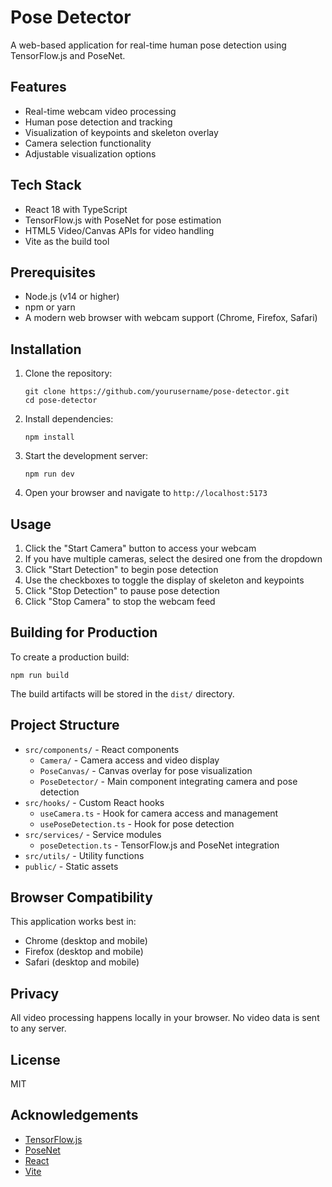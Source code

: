 # Pose Detector

A web-based application for real-time human pose detection using TensorFlow.js and PoseNet.

## Features

- Real-time webcam video processing
- Human pose detection and tracking
- Visualization of keypoints and skeleton overlay
- Camera selection functionality
- Adjustable visualization options

## Tech Stack

- React 18 with TypeScript
- TensorFlow.js with PoseNet for pose estimation
- HTML5 Video/Canvas APIs for video handling
- Vite as the build tool

## Prerequisites

- Node.js (v14 or higher)
- npm or yarn
- A modern web browser with webcam support (Chrome, Firefox, Safari)

## Installation

1. Clone the repository:
   ```
   git clone https://github.com/yourusername/pose-detector.git
   cd pose-detector
   ```

2. Install dependencies:
   ```
   npm install
   ```

3. Start the development server:
   ```
   npm run dev
   ```

4. Open your browser and navigate to `http://localhost:5173`

## Usage

1. Click the "Start Camera" button to access your webcam
2. If you have multiple cameras, select the desired one from the dropdown
3. Click "Start Detection" to begin pose detection
4. Use the checkboxes to toggle the display of skeleton and keypoints
5. Click "Stop Detection" to pause pose detection
6. Click "Stop Camera" to stop the webcam feed

## Building for Production

To create a production build:

```
npm run build
```

The build artifacts will be stored in the `dist/` directory.

## Project Structure

- `src/components/` - React components
  - `Camera/` - Camera access and video display
  - `PoseCanvas/` - Canvas overlay for pose visualization
  - `PoseDetector/` - Main component integrating camera and pose detection
- `src/hooks/` - Custom React hooks
  - `useCamera.ts` - Hook for camera access and management
  - `usePoseDetection.ts` - Hook for pose detection
- `src/services/` - Service modules
  - `poseDetection.ts` - TensorFlow.js and PoseNet integration
- `src/utils/` - Utility functions
- `public/` - Static assets

## Browser Compatibility

This application works best in:
- Chrome (desktop and mobile)
- Firefox (desktop and mobile)
- Safari (desktop and mobile)

## Privacy

All video processing happens locally in your browser. No video data is sent to any server.

## License

MIT

## Acknowledgements

- [TensorFlow.js](https://www.tensorflow.org/js)
- [PoseNet](https://github.com/tensorflow/tfjs-models/tree/master/pose-detection)
- [React](https://reactjs.org/)
- [Vite](https://vitejs.dev/)